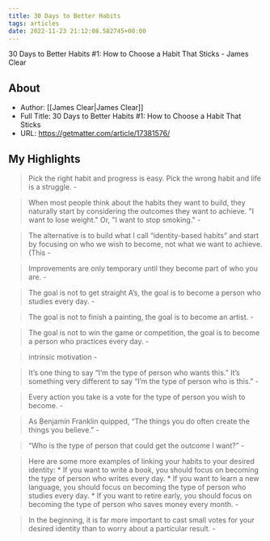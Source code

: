 ```yaml
---
title: 30 Days to Better Habits
tags: articles
date: 2022-11-23 21:12:08.582745+00:00
---
```

30 Days to Better Habits #1: How to Choose a Habit That Sticks - James Clear

## About
- Author: [[James Clear|James Clear]]
- Full Title: 30 Days to Better Habits #1: How to Choose a Habit That Sticks
- URL: https://getmatter.com/article/17381576/

## My Highlights
> Pick the right habit and progress is easy. Pick the wrong habit and life is a struggle.
\- 

> When most people think about the habits they want to build, they naturally start by considering the outcomes they want to achieve. "I want to lose weight." Or, "I want to stop smoking."
\- 

> The alternative is to build what I call “identity-based habits” and start by focusing on who we wish to become, not what we want to achieve. (This
\- 

> Improvements are only temporary until they become part of who you are.
\- 

> The goal is not to get straight A’s, the goal is to become a person who studies every day.
\- 

> The goal is not to finish a painting, the goal is to become an artist.
\- 

> The goal is not to win the game or competition, the goal is to become a person who practices every day.
\- 

> intrinsic motivation
\- 

> It’s one thing to say “I’m the type of person who wants this.” It’s something very different to say “I’m the type of person who is this.”
\- 

> Every action you take is a vote for the type of person you wish to become.
\- 

> As Benjamin Franklin quipped, “The things you do often create the things you believe.”
\- 

> “Who is the type of person that could get the outcome I want?”
\- 

> Here are some more examples of linking your habits to your desired identity: * If you want to write a book, you should focus on becoming the type of person who writes every day. * If you want to learn a new language, you should focus on becoming the type of person who studies every day. * If you want to retire early, you should focus on becoming the type of person who saves money every month.
\- 

> In the beginning, it is far more important to cast small votes for your desired identity than to worry about a particular result.
\- 

